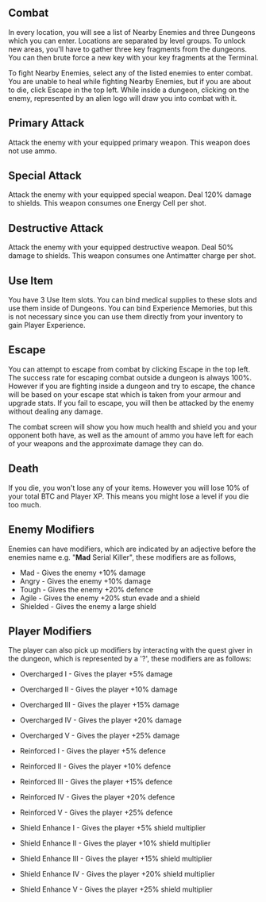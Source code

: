 ## Combat

In every location, you will see a list of Nearby Enemies and three Dungeons which you can enter. Locations are separated by level groups.  To unlock new areas, you'll have to gather three key fragments from the dungeons. You can then brute force a new key with your key fragments at the Terminal.
  
To fight Nearby Enemies, select any of the listed enemies to enter combat.  You are unable to heal while fighting Nearby Enemies, but if you are about to die, click Escape in the top left. While inside a dungeon, clicking on the enemy, represented by an alien logo will draw you into combat with it.  

## Primary Attack
Attack the enemy with your equipped primary weapon. This weapon does not use ammo.

## Special Attack
Attack the enemy with your equipped special weapon. Deal 120% damage to shields. This weapon consumes one Energy Cell per shot.

## Destructive Attack
Attack the enemy with your equipped destructive weapon. Deal 50% damage to shields. This weapon consumes one Antimatter charge per shot.

## Use Item
You have 3 Use Item slots.  You can bind medical supplies to these slots and use them inside of Dungeons.  You can bind Experience Memories, but this is not necessary since you can use them directly from your inventory to gain Player Experience.

## Escape
You can attempt to escape from combat by clicking Escape in the top left. The success rate for escaping combat outside a dungeon is always 100%. However if you are fighting inside a dungeon and try to escape, the chance will be based on your escape stat which is taken from your armour and upgrade stats. If you fail to escape, you will then be attacked by the enemy without dealing any damage.  
  
The combat screen will show you how much health and shield you and your opponent both have, as well as the amount of ammo you have left for each of your weapons and the approximate damage they can do.  

## Death

If you die, you won't lose any of your items. However you will lose 10% of your total BTC and Player XP. This means you might lose a level if you die too much.
  
## Enemy Modifiers
  
Enemies can have modifiers, which are indicated by an adjective before the enemies name e.g. "**Mad** Serial Killer", these modifiers are as follows,
  
  
 - Mad - Gives the enemy +10% damage  
 - Angry - Gives the enemy +10% damage  
 - Tough - Gives the enemy +20% defence  
 - Agile - Gives the enemy +20% stun evade and a shield  
 - Shielded - Gives the enemy a large shield  
  
## Player Modifiers
  
The player can also pick up modifiers by interacting with the quest giver in the dungeon, which is represented by a '?', these modifiers are as follows:  
  
 - Overcharged I - Gives the player +5% damage  
 - Overcharged II - Gives the player +10% damage  
 - Overcharged III - Gives the player +15% damage  
 - Overcharged IV - Gives the player +20% damage  
 - Overcharged V - Gives the player +25% damage  
  
  
 - Reinforced I - Gives the player +5% defence  
 - Reinforced II - Gives the player +10% defence  
 - Reinforced III - Gives the player +15% defence  
 - Reinforced IV - Gives the player +20% defence  
 - Reinforced V - Gives the player +25% defence  
  
  
 - Shield Enhance I - Gives the player +5% shield multiplier  
 - Shield Enhance II - Gives the player +10% shield multiplier  
 - Shield Enhance III - Gives the player +15% shield multiplier  
 - Shield Enhance IV - Gives the player +20% shield multiplier  
 - Shield Enhance V - Gives the player +25% shield multiplier  
